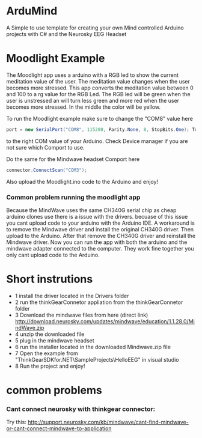 # ArduMind
A Simple to use template for creating your own Mind controlled Arduino projects with C# and the Neurosky EEG Headset

# Moodlight Example
The Moodlight app uses a arduino with a RGB led to show the current meditation value of the user. The meditation value changes when the user becomes more stressed. This app converts the meditation value between 0 and 100 to a rg value for the RGB Led. The RGB led will be green when the user is unstressed an will turn less green and more red when the user becomes more stressed. In the middle the color will be yellow.

To run the Moodlight example make sure to change the "COM8" value here  
```csharp
port = new SerialPort("COM8", 115200, Parity.None, 8, StopBits.One); To the rigt value of 
```
to the right COM value of your Arduino. Check Device manager if you are not sure which Comport to use.

Do the same for the Mindwave headset Comport here
```csharp
connector.ConnectScan("COM3");
```
Also upload the Moodlight.ino code to the Arduino and enjoy!

### Common problem running the moodlight app
Because the MindWave uses the same CH340G serial chip as cheap arduino clones use there is a issue with the drivers. becuase of this issue you cant upload code to your arduino with the Arduino IDE. A workaround is to remove the Mindwave driver and install the original CH340G driver. Then upload to the Arduino. After that remove the CH340G driver and reinstall the Mindwave driver. Now you can run the app with both the arduino and the mindwave adapter connected to the computer. They work fine together you only cant upload code to the Arduino. 


# Short instrutions

* 1 install the driver located in the Drivers folder
* 2 run the thinkGearConnetor appliation from the thinkGearConnetor folder
* 3 Download the mindwave files from here (direct link) http://download.neurosky.com/updates/mindwave/education/1.1.28.0/MindWave.zip
* 4 unzip the downloaded file
* 5 plug in the mindwave headset
* 6 run the installer located in the downloaded Mindwave.zip file
* 7 Open the example from "ThinkGearSDKfor.NET\SampleProjects\HelloEEG" in visual studio
* 8 Run the project and enjoy!

# common problems
### Cant connect neurosky with thinkgear connector:

Try this:
http://support.neurosky.com/kb/mindwave/cant-find-mindwave-or-cant-connect-mindwave-to-application
